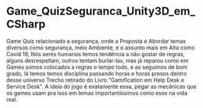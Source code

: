 # Game_QuizSeguranca_Unity3D_em_CSharp
Game Quiz relacionado a segurança, onde a Proposta é Abordar temas diversos como segurança, meio Ambiente, e o assunto mais em Alta como Covid 19, Nós seres humanos temos tendência a não gostar de regras, alguns desrespeitam, outros tentam burlar-las, mas já reparou como em Games somos colocados a regras o tempo todo, e as seguimos de bom grado, lá temos temos disciplina passando horas e horas presos dentro desse universo Trecho retirado do Livro "Gamification em Help Desk e Service Desk". A ideia do jogo é exatamente essa, pegar as mecânicas que os games usam pra isso em temas importantíssimos como esse na vida real.
